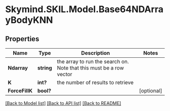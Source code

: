 # Skymind.SKIL.Model.Base64NDArrayBodyKNN
## Properties

Name | Type | Description | Notes
------------ | ------------- | ------------- | -------------
**Ndarray** | **string** | the array to run the search on. Note that this must be a row vector | 
**K** | **int?** | the number of results to retrieve | 
**ForceFillK** | **bool?** |  | [optional] 

[[Back to Model list]](../README.md#documentation-for-models) [[Back to API list]](../README.md#documentation-for-api-endpoints) [[Back to README]](../README.md)

